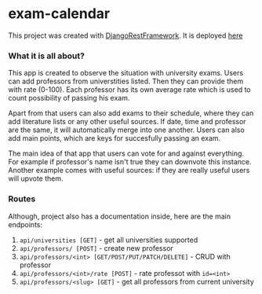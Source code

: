 # exam-calendar
This project was created with [DjangoRestFramework](https://www.django-rest-framework.org/).
It is deployed [here](https://www.heroku.com/)

### What it is all about?

This app is created to observe the situation with university exams. Users can add professors from universtities listed. 
Then they can provide them with rate (0-100). 
Each professor has its own average rate which is used to count possibility of passing his exam.

Apart from that users can also add exams to their schedule, where they can add literature lists or any other useful sources.
If date, time and professor are the same, it will automatically merge into one another. 
Users can also add main points, which are keys for succesfully passing an exam.

The main idea of that app that users can vote for and against everything. For example if professor's name isn't true they can downvote this instance. 
Another example comes with useful sources: if they are really useful users will upvote them. 

### Routes

Although, project also has a documentation inside, here are the main endpoints:

1. `api/universities [GET]` - get all universities supported
2. `api/professors/ [POST]` - create new professor
3. `api/professors/<int> [GET/POST/PUT/PATCH/DELETE]` - CRUD with professor
4. `api/professors/<int>/rate [POST]` - rate professot with `id=<int>`
5. `api/professors/<slug> [GET]` - get all professors from current university
